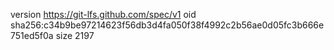version https://git-lfs.github.com/spec/v1
oid sha256:c34b9be97214623f56db3d4fa050f38f4992c2b56ae0d05fc3b666e751ed5f0a
size 2197
